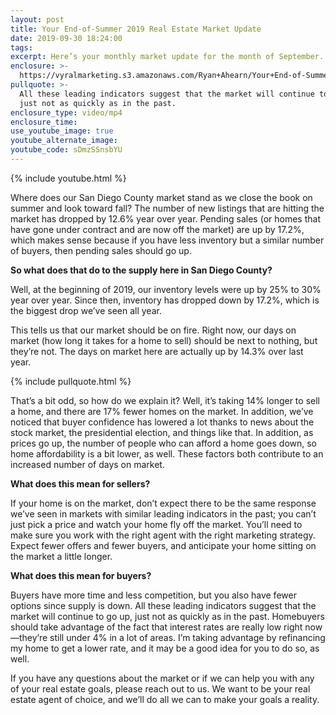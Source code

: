 ```yaml
---
layout: post
title: Your End-of-Summer 2019 Real Estate Market Update
date: 2019-09-30 18:24:00
tags:
excerpt: Here’s your monthly market update for the month of September.
enclosure: >-
  https://vyralmarketing.s3.amazonaws.com/Ryan+Ahearn/Your+End-of-Summer+2019+Real+Estate+Market+Update.mp4
pullquote: >-
  All these leading indicators suggest that the market will continue to go up,
  just not as quickly as in the past.
enclosure_type: video/mp4
enclosure_time:
use_youtube_image: true
youtube_alternate_image:
youtube_code: sDmzSSnsbYU
---
```


{% include youtube.html %}

Where does our San Diego County market stand as we close the book on summer and look toward fall? The number of new listings that are hitting the market has dropped by 12.6% year over year. Pending sales (or homes that have gone under contract and are now off the market) are up by 17.2%, which makes sense because if you have less inventory but a similar number of buyers, then pending sales should go up.

**So what does that do to the supply here in San Diego County?&nbsp;**

Well, at the beginning of 2019, our inventory levels were up by 25% to 30% year over year. Since then, inventory has dropped down by 17.2%, which is the biggest drop we’ve seen all year.&nbsp;

This tells us that our market should be on fire. Right now, our days on market (how long it takes for a home to sell) should be next to nothing, but they’re not. The days on market here are actually up by 14.3% over last year.

{% include pullquote.html %}

That’s a bit odd, so how do we explain it? Well, it’s taking 14% longer to sell a home, and there are 17% fewer homes on the market. In addition, we’ve noticed that buyer confidence has lowered a lot thanks to news about the stock market, the presidential election, and things like that. In addition, as prices go up, the number of people who can afford a home goes down, so home affordability is a bit lower, as well. These factors both contribute to an increased number of days on market.

**What does this mean for sellers?**

If your home is on the market, don’t expect there to be the same response we’ve seen in markets with similar leading indicators in the past; you can’t just pick a price and watch your home fly off the market. You’ll need to make sure you work with the right agent with the right marketing strategy. Expect fewer offers and fewer buyers, and anticipate your home sitting on the market a little longer.

**What does this mean for buyers?**

Buyers have more time and less competition, but you also have fewer options since supply is down. All these leading indicators suggest that the market will continue to go up, just not as quickly as in the past. Homebuyers should take advantage of the fact that interest rates are really low right now—they’re still under 4% in a lot of areas. I’m taking advantage by refinancing my home to get a lower rate, and it may be a good idea for you to do so, as well.

If you have any questions about the market or if we can help you with any of your real estate goals, please reach out to us. We want to be your real estate agent of choice, and we’ll do all we can to make your goals a reality.